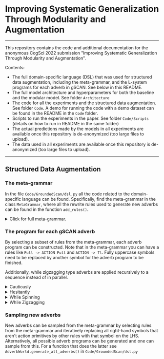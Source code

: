 # Improving Systematic Generalization Through Modularity and Augmentation

---

This repository contains the code and additional documentation for the anonymous CogSci 2022 submission "Improving Systematic Generalization Through Modularity and Augmentation".

Contents:

- The full domain-specific language (DSL) that was used for structured data augmentation, including the meta-grammar, and the L-system programs for each adverb in gSCAN. See below in this README.
- The full model architecture and hyperparameters for both the baseline and the modular model. See folder `Architecture`
- The code for all the experiments and the structured data augmentation. See folder `Code`. A demo for running the code with a demo dataset can be found in the README in the `Code` folder.
- Scripts to run the experiments in the paper. See folder `Code/Scripts` (details on how to run in README in the same folder)
- The actual predictions made by the models in all experiments are available once this repository is de-anonymized (too large files to upload).
- The data used in all experiments are available once this repository is de-anonymized (too large files to upload).

---

## Structured Data Augmentation

### The meta-grammar
In the file `Code/GroundedScan/dsl.py` all the code related to the domain-specific language can be found.
Specifically, find the meta-grammar in the class `MetaGrammar`, where all the rewrite
rules used to generate new adverbs can be found in the function `add_rules()`. 

<details>
<summary>Click for full meta-grammar.</summary>
<br>

```python3
ACTION -> Tl
ACTION -> Tr
ACTION -> Stay
Walk -> ACTION Walk
Walk -> Walk ACTION
{ACTION}ACTION ACTION{ACTION} -> Tl Tl
{ACTION}ACTION ACTION{ACTION} -> Tr Tr
Push -> ACTION Push
Push -> Push ACTION
Pull -> ACTION Pull
Pull -> Pull ACTION
East -> ACTION East
East -> East ACTION
East -> North East South
East -> South East North
North -> ACTION North
North -> North ACTION
North -> East North West
North -> West North East
South -> ACTION South
South -> South ACTION
South -> East South West
South -> West South East
West -> ACTION West
West -> West ACTION
West -> North West South
West -> South West North
East South -> South East
East North -> North East
West South -> South West
West North -> North West
South East -> East South
North East -> East North
South West -> West South
North West -> West North
```

</details>

### The program for each gSCAN adverb

By selecting a subset of rules from the meta-grammar, each adverb program can be constructed.
Note that in the meta-grammar you can have a rules like `Pull -> ACTION Pull` and
`ACTION -> Tl`. Fully uppercase symbols need to be replaced by another symbol for the adverb program
to be finished. 

Additionally, while zigzagging type adverbs are applied recursively to a sequence instead of in parallel.

<details>
<summary>Cautiously</summary>
<br>

```Python3

Pull -> Tl Tr Tr Tl Pull
Push -> Tl Tr Tr Tl Push
Walk -> Tl Tr Tr Tl Walk
```
</details>

<details>
<summary>Hesitantly</summary>
<br>

```Python3

Pull -> Pull Stay
Push -> Push Stay
Walk -> Walk Stay
```
</details>

<details>
<summary>While Spinning</summary>
<br>

```Python3

Push -> Tl Tl Tl Tl Push
Pull -> Tl Tl Tl Tl Pull
West -> Tl Tl Tl Tl West
South -> Tl Tl Tl Tl South
North -> Tl Tl Tl Tl North
East -> Tl Tl Tl Tl East
```
</details>

<details>
<summary>While Zigzagging</summary>
<br>

```Python3

West South -> South West
West North -> North West
East North -> North East
East South -> South East
```
</details>


### Sampling new adverbs

New adverbs can be sampled from the meta-grammar by selecting rules from the meta-grammar
and iteratively replacing all right-hand symbols that aren't action primitives by
other rules with that symbol on the LHS. Alternatively, all possible adverb programs can be generated
and one can sample from this. For a function that does the latter see `AdverbWorld.generate_all_adverbs()`
in `Code/GroundedScan/dsl.py`

## 
